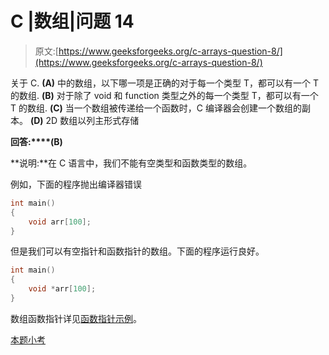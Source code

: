 # C |数组|问题 14

> 原文:[https://www.geeksforgeeks.org/c-arrays-question-8/](https://www.geeksforgeeks.org/c-arrays-question-8/)

关于 C.
**(A)** 中的数组，以下哪一项是正确的对于每一个类型 T，都可以有一个 T 的数组.
**(B)** 对于除了 void 和 function 类型之外的每一个类型 T，都可以有一个 T 的数组.
**(C)** 当一个数组被传递给一个函数时，C 编译器会创建一个数组的副本。
**(D)** 2D 数组以列主形式存储

**回答:****(B)**

**说明:**在 C 语言中，我们不能有空类型和函数类型的数组。

例如，下面的程序抛出编译器错误

```cpp
int main()
{
    void arr[100];
}

```

但是我们可以有空指针和函数指针的数组。下面的程序运行良好。

```cpp
int main()
{
    void *arr[100];
}

```

数组函数指针详见[函数指针示例](https://www.geeksforgeeks.org/function-pointer-in-c/)。

[本题小考](http://quiz.geeksforgeeks.org/c-languag-2/arrays-pointers/)
